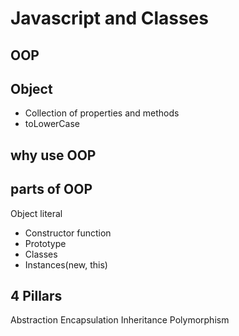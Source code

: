 # Javascript and Classes

## OOP

## Object
- Collection of properties and methods
- toLowerCase

## why use OOP

## parts of OOP
Object literal

- Constructor function
- Prototype
- Classes
- Instances(new, this)


## 4 Pillars
Abstraction
Encapsulation
Inheritance
Polymorphism

